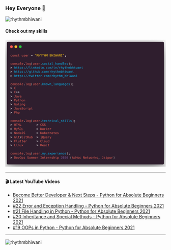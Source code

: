 ### Hey Everyone 👋

<p align="left"><img src="https://komarev.com/ghpvc/?username=rhythmbhiwani" alt="rhythmbhiwani" /></p>

#### Check out my skills

![GitHub Profile](https://github.com/rhythmbhiwani/rhythmbhiwani/blob/master/user_profile.png)

---

#### 🎬 Latest YouTube Videos
<!-- YOUTUBE:START -->
- [Become Better Developer & Next Steps - Python for Absolute Beginners 2021](https://www.youtube.com/watch?v=5mAqb3TdbLc)
- [#22 Error and Exception Handling - Python for Absolute Beginners 2021](https://www.youtube.com/watch?v=Q-uott394ns)
- [#21 File Handling in Python - Python for Absolute Beginners 2021](https://www.youtube.com/watch?v=MSkd9HhUEvg)
- [#20 Inheritance and Special Methods - Python for Absolute Beginners 2021](https://www.youtube.com/watch?v=8eANXHOOr_I)
- [#19 OOPs in Python - Python for Absolute Beginners 2021](https://www.youtube.com/watch?v=7o37l-BLUR4)
<!-- YOUTUBE:END -->

---

<p align="left"><img src="https://github-readme-stats.vercel.app/api?username=rhythmbhiwani&show_icons=true&hide_border=true&count_private=true" alt="rhythmbhiwani" /></p>
